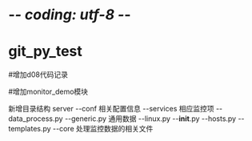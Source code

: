 # -*- coding: utf-8 -*-
# git_py_test

#增加d08代码记录

#增加monitor_demo模块

新增目录结构
server 
     --conf  相关配置信息
          --services 相应监控项
                    --data_process.py
                    --generic.py 通用数据
                    --linux.py
          --__init__.py
          --hosts.py
          --templates.py
     --core 处理监控数据的相关文件
